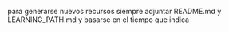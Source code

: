 para generarse nuevos recursos siempre adjuntar README.md y LEARNING_PATH.md y basarse en el tiempo que indica

